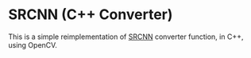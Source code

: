 # SRCNN (C++ Converter)
This is a simple reimplementation of [SRCNN](http://mmlab.ie.cuhk.edu.hk/projects/SRCNN.html) converter function, in C++, using OpenCV. 

